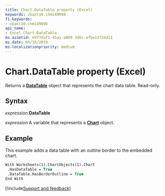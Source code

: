 ```yaml
---
title: Chart.DataTable property (Excel)
keywords: vbaxl10.chm149098
f1_keywords:
- vbaxl10.chm149098
api_name:
- Excel.Chart.DataTable
ms.assetid: e977daf1-45a1-a069-3d6c-afbe13724d11
ms.date: 04/16/2019
ms.localizationpriority: medium
---
```



# Chart.DataTable property (Excel)

Returns a **[DataTable](Excel.DataTable(object).md)** object that represents the chart data table. Read-only.


## Syntax

_expression_.**DataTable**

_expression_ A variable that represents a **[Chart](Excel.Chart(object).md)** object.


## Example

This example adds a data table with an outline border to the embedded chart.

```vb
With Worksheets(1).ChartObjects(1).Chart 
 .HasDataTable = True 
 .DataTable.HasBorderOutline = True 
End With
```



[!include[Support and feedback](~/includes/feedback-boilerplate.md)]